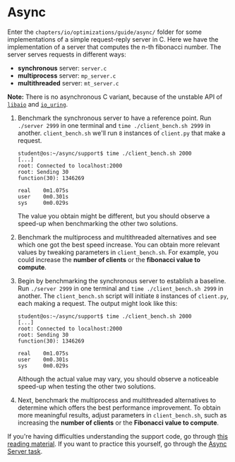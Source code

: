 # Async

Enter the `chapters/io/optimizations/guide/async/` folder for some implementations of a simple request-reply server in C.
Here we have the implementation of a server that computes the n-th fibonacci number.
The server serves requests in different ways:

* **synchronous** server: `server.c`
* **multiprocess** server: `mp_server.c`
* **multithreaded** server: `mt_server.c`

**Note:** There is no asynchronous C variant, because of the unstable API of [`libaio`](https://pagure.io/libaio) and [`io_uring`](https://unixism.net/loti/what_is_io_uring.html).

1. Benchmark the synchronous server to have a reference point.
   Run `./server 2999` in one terminal and `time ./client_bench.sh 2999` in another.
   `client_bench.sh` we'll run `8` instances of `client.py` that make a request.

   ```console
   student@os:~/async/support$ time ./client_bench.sh 2000
   [...]
   root: Connected to localhost:2000
   root: Sending 30
   function(30): 1346269

   real    0m1.075s
   user    0m0.301s
   sys     0m0.029s
   ```

   The value you obtain might be different, but you should observe a speed-up when benchmarking the other two solutions.

1. Benchmark the multiprocess and multithreaded alternatives and see which one got the best speed increase.
   You can obtain more relevant values by tweaking parameters in `client_bench.sh`.
   For example, you could increase the **number of clients** or the **fibonacci value to compute**.

1. Begin by benchmarking the synchronous server to establish a baseline.
   Run `./server 2999` in one terminal and `time ./client_bench.sh 2999` in another.
   The `client_bench.sh` script will initiate `8` instances of `client.py`, each making a request.
   The output might look like this:

   ```console
   student@os:~/async/support$ time ./client_bench.sh 2000
   [...]
   root: Connected to localhost:2000
   root: Sending 30
   function(30): 1346269

   real    0m1.075s
   user    0m0.301s
   sys     0m0.029s
   ```

   Although the actual value may vary, you should observe a noticeable speed-up when testing the other two solutions.

1. Next, benchmark the multiprocess and multithreaded alternatives to determine which offers the best performance improvement.
   To obtain more meaningful results, adjust parameters in `client_bench.sh`, such as increasing the **number of clients** or the **Fibonacci value to compute**.

If you're having difficulties understanding the support code, go through [this reading material](../../reading/async-io.md).
If you want to practice this yourself, go through the [Async Server task](../../drills/tasks/async-server/README.md).
